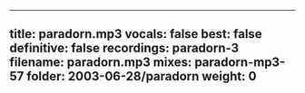 
---
title: paradorn.mp3
vocals: false
best: false
definitive: false
recordings: paradorn-3
filename: paradorn.mp3
mixes: paradorn-mp3-57
folder: 2003-06-28/paradorn
weight: 0
---

